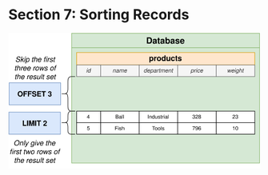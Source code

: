# Section 7: Sorting Records

<div align="center"><img src="./diagrams/10/sql-2.svg" /></div><br/><br/><br/>
